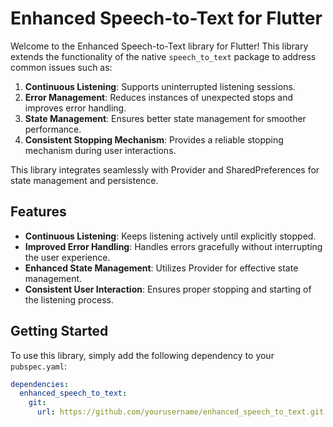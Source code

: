 # Enhanced Speech-to-Text for Flutter

Welcome to the Enhanced Speech-to-Text library for Flutter! This library extends the functionality of the native `speech_to_text` package to address common issues such as:

1. **Continuous Listening**: Supports uninterrupted listening sessions.
2. **Error Management**: Reduces instances of unexpected stops and improves error handling.
3. **State Management**: Ensures better state management for smoother performance.
4. **Consistent Stopping Mechanism**: Provides a reliable stopping mechanism during user interactions.

This library integrates seamlessly with Provider and SharedPreferences for state management and persistence.

## Features

- **Continuous Listening**: Keeps listening actively until explicitly stopped.
- **Improved Error Handling**: Handles errors gracefully without interrupting the user experience.
- **Enhanced State Management**: Utilizes Provider for effective state management.
- **Consistent User Interaction**: Ensures proper stopping and starting of the listening process.

## Getting Started

To use this library, simply add the following dependency to your `pubspec.yaml`:

```yaml
dependencies:
  enhanced_speech_to_text:
    git:
      url: https://github.com/yourusername/enhanced_speech_to_text.git
